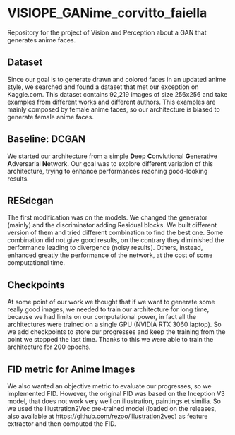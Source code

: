 # VISIOPE_GANime_corvitto_faiella
Repository for the project of Vision and Perception about a GAN that generates anime faces.

## Dataset
Since our goal is to generate drawn and colored faces in an updated anime style, we searched and found a dataset that met our exception on Kaggle.com. This dataset contains 92,219 images of size 256x256 and take examples from different works and different authors. This examples are mainly composed by female anime faces, so our architecture is biased to generate female anime faces.

## Baseline: DCGAN
We started our architecture from a simple **D**eep **C**onvlutional **G**enerative **A**dversarial **N**etwork.
Our goal was to explore different variation of this architecture, trying to enhance performances reaching good-looking results.

## RESdcgan
The first modification was on the models. We changed the generator (mainly) and the discriminator adding Residual blocks.
We built different version of them and tried different combination to find the best one.
Some combination did not give good results, on the contrary they diminished the performance leading to divergence (noisy results).
Others, instead, enhanced greatly the performance of the network, at the cost of some computational time.

## Checkpoints
At some point of our work we thought that if we want to generate some really good images, we needed to train our architecture for long time, because we had limits on our computational power, in fact all the architectures were trained on a single GPU (NVIDIA RTX 3060 laptop).
So we add checkpoints to store our progresses and keep the training from the point we stopped the last time.
Thanks to this we were able to train the architecture for 200 epochs.

## FID metric for Anime Images
We also wanted an objective metric to evaluate our progresses, so we implemented FID.
However, the original FID was based on the Inception V3 model, that does not work very well on illustration, paintings et similia.
So we used the Illustration2Vec pre-trained model (loaded on the releases, also available at https://github.com/rezoo/illustration2vec) as feature extractor and then computed the FID.
